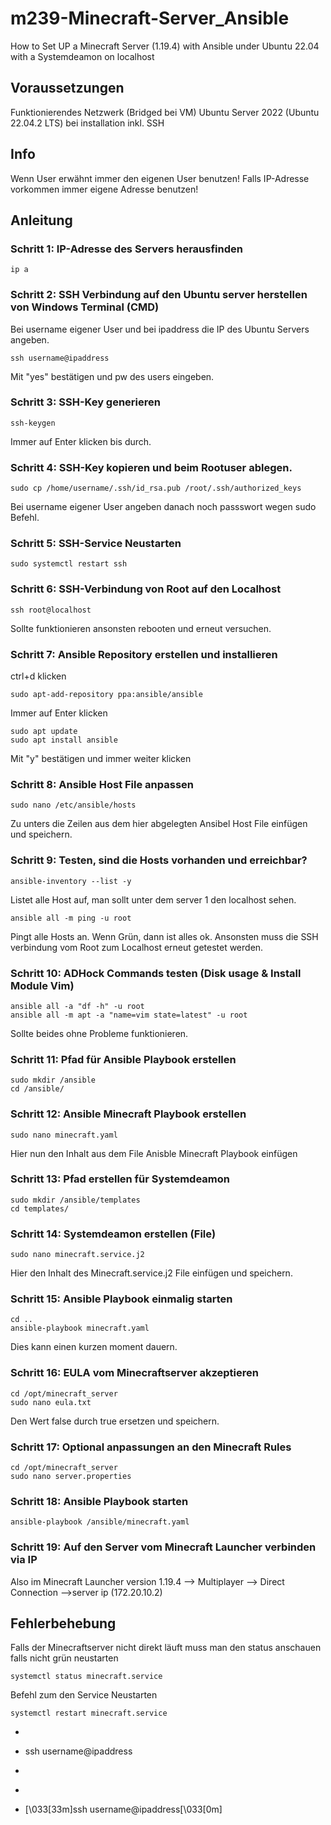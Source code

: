 # m239-Minecraft-Server_Ansible
How to Set UP a Minecraft Server (1.19.4) with Ansible under Ubuntu 22.04 with a Systemdeamon on localhost


## Voraussetzungen
Funktionierendes Netzwerk (Bridged bei VM)
Ubuntu Server 2022 (Ubuntu 22.04.2 LTS) bei installation inkl. SSH


## Info
Wenn User erwähnt immer den eigenen User benutzen!
Falls IP-Adresse vorkommen immer eigene Adresse benutzen!


## Anleitung
### Schritt 1: IP-Adresse des Servers herausfinden
```shell
ip a
```

### Schritt 2: SSH Verbindung auf den Ubuntu server herstellen von Windows Terminal (CMD)
Bei username eigener User und bei ipaddress die IP des Ubuntu Servers angeben.
```shell
ssh username@ipaddress
```
Mit "yes" bestätigen und pw des users eingeben.

### Schritt 3: SSH-Key generieren
```shell
ssh-keygen
```
Immer auf Enter klicken bis durch.

### Schritt 4: SSH-Key kopieren und beim Rootuser ablegen.
```shell
sudo cp /home/username/.ssh/id_rsa.pub /root/.ssh/authorized_keys
```
Bei username eigener User angeben danach noch passswort wegen sudo Befehl.

### Schritt 5: SSH-Service Neustarten
```shell
sudo systemctl restart ssh
```

### Schritt 6: SSH-Verbindung von Root auf den Localhost
```shell 
ssh root@localhost
```
Sollte funktionieren ansonsten rebooten und erneut versuchen.

### Schritt 7: Ansible Repository erstellen und installieren
ctrl+d klicken
```shell
sudo apt-add-repository ppa:ansible/ansible
```
Immer auf Enter klicken
```shell
sudo apt update
sudo apt install ansible
```
Mit "y" bestätigen und immer weiter klicken

### Schritt 8: Ansible Host File anpassen
```shell
sudo nano /etc/ansible/hosts
```
Zu unters die Zeilen aus dem hier abgelegten Ansibel Host File einfügen und speichern.

### Schritt 9:  Testen, sind die Hosts vorhanden und erreichbar?
```shell
ansible-inventory --list -y 
```
Listet alle Host auf, man sollt unter dem server 1 den localhost sehen.
```shell
ansible all -m ping -u root 
```
Pingt alle Hosts an. Wenn Grün, dann ist alles ok. Ansonsten muss die SSH verbindung vom Root zum Localhost erneut getestet werden.

### Schritt 10: ADHock Commands testen (Disk usage & Install Module Vim)
```shell
ansible all -a "df -h" -u root
ansible all -m apt -a "name=vim state=latest" -u root
```
Sollte beides ohne Probleme funktionieren.

### Schritt 11: Pfad für Ansible Playbook erstellen
```shell
sudo mkdir /ansible
cd /ansible/
```

### Schritt 12: Ansible Minecraft Playbook erstellen
```shell
sudo nano minecraft.yaml
```
Hier nun den Inhalt aus dem File Anisble Minecraft Playbook einfügen

### Schritt 13: Pfad erstellen für Systemdeamon
```shell
sudo mkdir /ansible/templates
cd templates/
```

### Schritt 14: Systemdeamon erstellen (File)
```shell
sudo nano minecraft.service.j2
```
Hier den Inhalt des Minecraft.service.j2 File einfügen und speichern.

### Schritt 15: Ansible Playbook einmalig starten
```shell
cd ..
ansible-playbook minecraft.yaml
```
Dies kann einen kurzen moment dauern.

### Schritt 16: EULA vom Minecraftserver akzeptieren
```shell
cd /opt/minecraft_server
sudo nano eula.txt
```
Den Wert false durch true ersetzen und speichern.

### Schritt 17: Optional anpassungen an den Minecraft Rules
```shell
cd /opt/minecraft_server
sudo nano server.properties
```
### Schritt 18: Ansible Playbook starten
```shell
ansible-playbook /ansible/minecraft.yaml
```

### Schritt 19: Auf den Server vom Minecraft Launcher verbinden via IP
Also im Minecraft Launcher version 1.19.4 --> Multiplayer --> Direct Connection -->server ip (172.20.10.2)

## Fehlerbehebung
Falls der Minecraftserver nicht direkt läuft muss man den status anschauen falls nicht grün neustarten
```shell
systemctl status minecraft.service
```
Befehl zum den Service Neustarten
```shell
systemctl restart minecraft.service 
```


- ```shell
- ssh username@ipaddress
- ```
+ ```shell
+ \[\033[33m\]ssh username@ipaddress\[\033[0m\]

